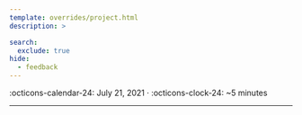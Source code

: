 ```yaml
---
template: overrides/project.html
description: >

search:
  exclude: true
hide:
  - feedback
---
```


<span>
:octicons-calendar-24: July 21, 2021 ·
:octicons-clock-24: ~5 minutes

</span>

---